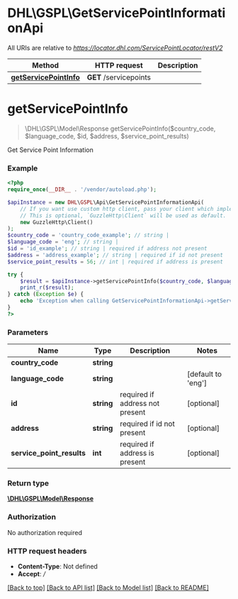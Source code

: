 # DHL\GSPL\GetServicePointInformationApi

All URIs are relative to *https://locator.dhl.com/ServicePointLocator/restV2*

Method | HTTP request | Description
------------- | ------------- | -------------
[**getServicePointInfo**](GetServicePointInformationApi.md#getServicePointInfo) | **GET** /servicepoints | 


# **getServicePointInfo**
> \DHL\GSPL\Model\Response getServicePointInfo($country_code, $language_code, $id, $address, $service_point_results)



Get Service Point Information

### Example
```php
<?php
require_once(__DIR__ . '/vendor/autoload.php');

$apiInstance = new DHL\GSPL\Api\GetServicePointInformationApi(
    // If you want use custom http client, pass your client which implements `GuzzleHttp\ClientInterface`.
    // This is optional, `GuzzleHttp\Client` will be used as default.
    new GuzzleHttp\Client()
);
$country_code = 'country_code_example'; // string | 
$language_code = 'eng'; // string | 
$id = 'id_example'; // string | required if address not present
$address = 'address_example'; // string | required if id not present
$service_point_results = 56; // int | required if address is present

try {
    $result = $apiInstance->getServicePointInfo($country_code, $language_code, $id, $address, $service_point_results);
    print_r($result);
} catch (Exception $e) {
    echo 'Exception when calling GetServicePointInformationApi->getServicePointInfo: ', $e->getMessage(), PHP_EOL;
}
?>
```

### Parameters

Name | Type | Description  | Notes
------------- | ------------- | ------------- | -------------
 **country_code** | **string**|  |
 **language_code** | **string**|  | [default to &#39;eng&#39;]
 **id** | **string**| required if address not present | [optional]
 **address** | **string**| required if id not present | [optional]
 **service_point_results** | **int**| required if address is present | [optional]

### Return type

[**\DHL\GSPL\Model\Response**](../Model/Response.md)

### Authorization

No authorization required

### HTTP request headers

 - **Content-Type**: Not defined
 - **Accept**: */*

[[Back to top]](#) [[Back to API list]](../../README.md#documentation-for-api-endpoints) [[Back to Model list]](../../README.md#documentation-for-models) [[Back to README]](../../README.md)

